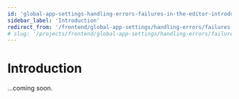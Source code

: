 ```yaml
---
id: 'global-app-settings-handling-errors-failures-in-the-editor-introduction'
sidebar_label: 'Introduction'
redirect_from: '/frontend/global-app-settings/handling-errors/failures-in-the-editor/introduction'
# slug: '/projects/frontend/global-app-settings/handling-errors/failures-in-the-editor/introduction'
---
```


# Introduction

...coming soon.
